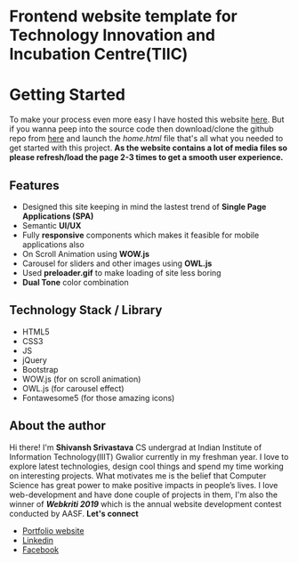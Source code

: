 # **Frontend website template for Technology Innovation and Incubation Centre(TIIC)**

# Getting Started
To make your process even more easy I have hosted this website [here](https://tiic.herokuapp.com).
But if you wanna peep into the source code then download/clone the github repo from [here](https://github.com/sastava007/tiic.git) and launch the *home.html* file that's all what you needed to get started with this project.
**As the website contains a lot of media files so please refresh/load the page 2-3 times to get a smooth user experience.**

## Features

 - Designed this site keeping in mind the lastest trend of **Single Page Applications (SPA)**
 - Semantic **UI/UX**
 - Fully **responsive** components which makes it feasible for mobile applications also
 - On Scroll Animation using **WOW.js**
 - Carousel for sliders and other images using **OWL.js**
 - Used **preloader.gif** to make loading of site less boring
 - **Dual Tone** color combination
 
## Technology Stack / Library
 - HTML5
 - CSS3
 - JS
 - jQuery
 - Bootstrap
 - WOW.js (for on scroll animation)
 - OWL.js (for carousel effect)
 - Fontawesome5 (for those amazing icons)

## About the author
Hi there!
I'm **Shivansh Srivastava** CS undergrad at Indian Institute of Information Technology(IIIT) Gwalior currently in my freshman year. I love to explore latest technologies, design cool things and spend my time working on interesting projects. What motivates me is the belief that Computer Science has great power to make positive impacts in people’s lives. I love web-development and have done couple of projects in them, I'm also the winner of ***Webkriti 2019***  which is the annual website development contest conducted by AASF.
**Let's connect**

 - [Portfolio website](https://sastava007.github.io/)
 - [Linkedin](https://www.linkedin.com/in/sastava007/)
 - [Facebook](https://www.facebook.com/sastava007)
